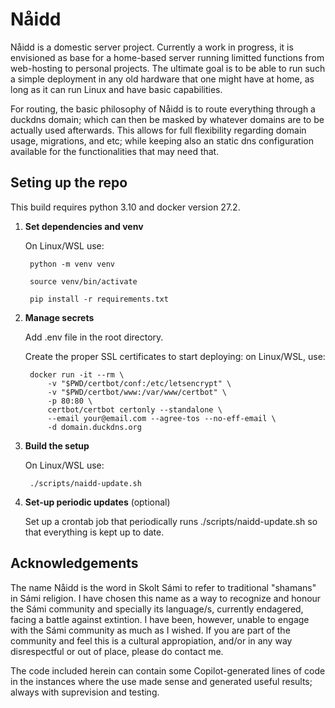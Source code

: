 # Nåidd
Nåidd is a domestic server project. Currently a work in progress, it is envisioned as base for a home-based server running limitted functions from web-hosting to personal projects. The ultimate goal is to be able to run such a simple deployment in any old hardware that one might have at home, as long as it can run Linux and have basic capabilities.

For routing, the basic philosophy of Nåidd is to route everything through a duckdns domain; which can then be masked by whatever domains are to be actually used afterwards. This allows for full flexibility regarding domain usage, migrations, and etc; while keeping also an static dns configuration available for the functionalities that may need that.


## Seting up the repo
This build requires python 3.10 and docker version 27.2.
1. **Set dependencies and venv**
    
    On Linux/WSL use:
    
        python -m venv venv
    
        source venv/bin/activate
    
        pip install -r requirements.txt


2. **Manage secrets**

    Add .env file in the root directory.

    Create the proper SSL certificates to start deploying: on Linux/WSL, use:

        docker run -it --rm \
            -v "$PWD/certbot/conf:/etc/letsencrypt" \
            -v "$PWD/certbot/www:/var/www/certbot" \
            -p 80:80 \
            certbot/certbot certonly --standalone \
            --email your@email.com --agree-tos --no-eff-email \
            -d domain.duckdns.org


3. **Build the setup**

    On Linux/WSL use:

        ./scripts/naidd-update.sh

4. **Set-up periodic updates** (optional)

    Set up a crontab job that periodically runs ./scripts/naidd-update.sh so that everything is kept up to date.



## Acknowledgements
The name Nåidd is the word in Skolt Sámi to refer to traditional "shamans" in Sámi religion. I have chosen this name as a way to recognize and honour the Sámi community and specially its language/s, currently endagered, facing a battle against extintion. I have been, however, unable to engage with the Sámi community as much as I wished. If you are part of the community and feel this is a cultural appropiation, and/or in any way disrespectful or out of place, please do contact me.

The code included herein can contain some Copilot-generated lines of code in the instances where the use made sense and generated useful results; always with suprevision and testing.
